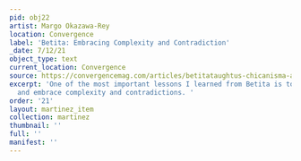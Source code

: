 ```yaml
---
pid: obj22
artist: Margo Okazawa-Rey
location: Convergence
label: 'Betita: Embracing Complexity and Contradiction'
_date: 7/12/21
object_type: text
current_location: Convergence
source: https://convergencemag.com/articles/betitataughtus-chicanisma-and-el-movimiento/
excerpt: 'One of the most important lessons I learned from Betita is to name, understand,
  and embrace complexity and contradictions. '
order: '21'
layout: martinez_item
collection: martinez
thumbnail: ''
full: ''
manifest: ''
---
```

